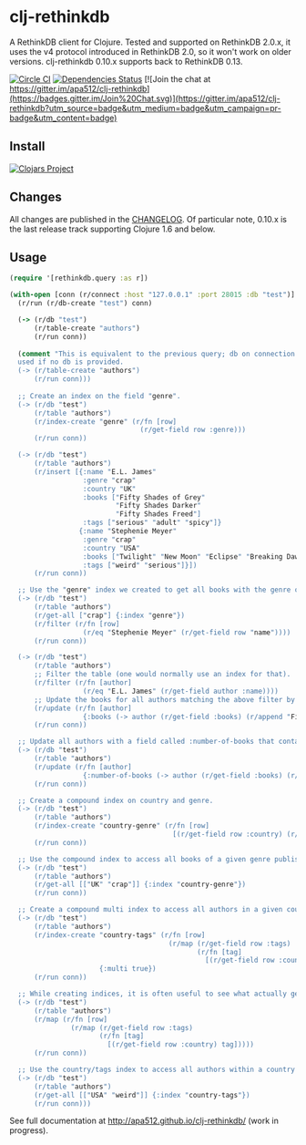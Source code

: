 # clj-rethinkdb

A RethinkDB client for Clojure. Tested and supported on RethinkDB 2.0.x, it uses the v4 protocol introduced in RethinkDB 2.0, so it won't work on older versions. clj-rethinkdb 0.10.x supports back to RethinkDB 0.13.

[![Circle CI](https://circleci.com/gh/apa512/clj-rethinkdb.svg?style=svg)](https://circleci.com/gh/apa512/clj-rethinkdb)
[![Dependencies Status](http://jarkeeper.com/apa512/clj-rethinkdb/status.svg)](http://jarkeeper.com/apa512/clj-rethinkdb)
[![Join the chat at https://gitter.im/apa512/clj-rethinkdb](https://badges.gitter.im/Join%20Chat.svg)](https://gitter.im/apa512/clj-rethinkdb?utm_source=badge&utm_medium=badge&utm_campaign=pr-badge&utm_content=badge)

## Install

[![Clojars Project](http://clojars.org/rethinkdb/latest-version.svg)](http://clojars.org/rethinkdb)

## Changes

All changes are published in the [CHANGELOG](CHANGELOG.md). Of particular note, 0.10.x is the last release track supporting Clojure 1.6 and below.

## Usage

```clojure
(require '[rethinkdb.query :as r])

(with-open [conn (r/connect :host "127.0.0.1" :port 28015 :db "test")]
  (r/run (r/db-create "test") conn)

  (-> (r/db "test")
      (r/table-create "authors")
      (r/run conn))
       
  (comment "This is equivalent to the previous query; db on connection is implicitly
  used if no db is provided.
  (-> (r/table-create "authors")
      (r/run conn)))
      
  ;; Create an index on the field "genre".
  (-> (r/db "test")
      (r/table "authors")
      (r/index-create "genre" (r/fn [row]
                                (r/get-field row :genre)))
      (r/run conn))

  (-> (r/db "test")
      (r/table "authors")
      (r/insert [{:name "E.L. James"
                  :genre "crap"
                  :country "UK"
                  :books ["Fifty Shades of Grey"
                          "Fifty Shades Darker"
                          "Fifty Shades Freed"]
                  :tags ["serious" "adult" "spicy"]}
                 {:name "Stephenie Meyer"
                  :genre "crap"
                  :country "USA"
                  :books ["Twilight" "New Moon" "Eclipse" "Breaking Dawn"]
                  :tags ["weird" "serious"]}])
      (r/run conn))

  ;; Use the "genre" index we created to get all books with the genre of "crap".
  (-> (r/db "test")
      (r/table "authors")
      (r/get-all ["crap"] {:index "genre"})
      (r/filter (r/fn [row]
                  (r/eq "Stephenie Meyer" (r/get-field row "name"))))
      (r/run conn))

  (-> (r/db "test")
      (r/table "authors")
      ;; Filter the table (one would normally use an index for that).
      (r/filter (r/fn [author]
                  (r/eq "E.L. James" (r/get-field author :name))))
      ;; Update the books for all authors matching the above filter by appending a new title to the array field :books.
      (r/update (r/fn [author]
                  {:books (-> author (r/get-field :books) (r/append "Fifty More Gray Books"))}))
      (r/run conn))

  ;; Update all authors with a field called :number-of-books that contains the count of things in the :books field.
  (-> (r/db "test")
      (r/table "authors")
      (r/update (r/fn [author]
                  {:number-of-books (-> author (r/get-field :books) (r/count))}))
      (r/run conn))

  ;; Create a compound index on country and genre.
  (-> (r/db "test")
      (r/table "authors")
      (r/index-create "country-genre" (r/fn [row]
                                        [(r/get-field row :country) (r/get-field row :genre)]))
      (r/run conn))

  ;; Use the compound index to access all books of a given genre published by authors from a given country.
  (-> (r/db "test")
      (r/table "authors")
      (r/get-all [["UK" "crap"]] {:index "country-genre"})
      (r/run conn))

  ;; Create a compound multi index to access all authors in a given country with a given tag.
  (-> (r/db "test")
      (r/table "authors")
      (r/index-create "country-tags" (r/fn [row]
                                       (r/map (r/get-field row :tags)
                                              (r/fn [tag]
                                                [(r/get-field row :country) tag])))
                      {:multi true})
      (r/run conn))

  ;; While creating indices, it is often useful to see what actually gets generated for every row:
  (-> (r/db "test")
      (r/table "authors")
      (r/map (r/fn [row]
               (r/map (r/get-field row :tags)
                      (r/fn [tag]
                        [(r/get-field row :country) tag]))))
      (r/run conn))

  ;; Use the country/tags index to access all authors within a country that have the tag.
  (-> (r/db "test")
      (r/table "authors")
      (r/get-all [["USA" "weird"]] {:index "country-tags"})
      (r/run conn)))
```

See full documentation at http://apa512.github.io/clj-rethinkdb/ (work in progress).
